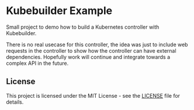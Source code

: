 # Kubebuilder Example
Small project to demo how to build a Kubernetes controller with Kubebuilder.

There is no real usecase for this controller, the idea was just to include web requests in the controller to show how the controller can have external dependencies. Hopefully work will continue and integrate towards a complex API in the future.

## License
This project is licensed under the MIT License - see the [LICENSE](LICENSE) file for details.
